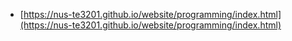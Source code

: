- [https://nus-te3201.github.io/website/programming/index.html](https://nus-te3201.github.io/website/programming/index.html)
